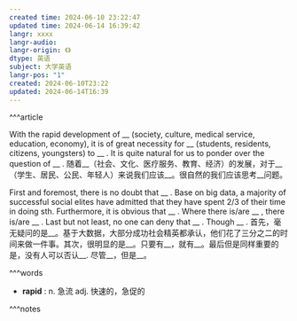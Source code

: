 ```yaml
---
created time: 2024-06-10 23:22:47
updated time: 2024-06-14 16:39:42
langr: xxxx
langr-audio: 
langr-origin: 《》
dtype: 英语
subject: 大学英语
langr-pos: "1"
created: 2024-06-10T23:22
updated: 2024-06-14T16:39
---
```


^^^article

With the rapid development of __ (society, culture, medical service, education, economy), it is of great necessity for __ (students, residents, citizens, youngsters) to __ . It is quite natural for us to ponder over the question of __ . 
随着__（社会、文化、医疗服务、教育、经济）的发展，对于__（学生、居民、公民、年轻人）来说我们应该__。很自然的我们应该思考__问题。

First and foremost, there is no doubt that __ . Base on big data, a majority of successful social elites have admitted that they have spent 2/3 of their time in doing sth. Furthermore, it is obvious that __ . Where there is/are __ , there is/are __ . Last but not least, no one can deny that __ . Though __ . 
首先，毫无疑问的是__。基于大数据，大部分成功社会精英都承认，他们花了三分之二的时间来做一件事。其次，很明显的是__。只要有__，就有__。最后但是同样重要的是，没有人可以否认__. 尽管__，但是__。



^^^words
+ **rapid** : n. 急流
adj. 快速的，急促的

^^^notes
